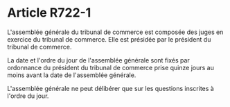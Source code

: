 # Article R722-1

L'assemblée générale du tribunal de commerce est composée des juges en exercice du tribunal de commerce. Elle est présidée par le président du tribunal de commerce.

La date et l'ordre du jour de l'assemblée générale sont fixés par ordonnance du président du tribunal de commerce prise quinze jours au moins avant la date de l'assemblée générale.

L'assemblée générale ne peut délibérer que sur les questions inscrites à l'ordre du jour.
